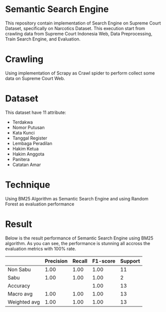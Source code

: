 # Semantic Search Engine
This repository contain implementation of Search Engine on Supreme Court Dataset, specifically on Narcotics Dataset. This execution start from crawling data from Supreme Court Indonesia Web, Data Preprocessing, Train Search Engine, and Evaluation.
# Crawling
Using implementation of Scrapy as Crawl spider to perform collect some data on Supreme Court Web.
# Dataset
This dataset have 11 attribute:<br>
- Terdakwa	
- Nomor Putusan	
- Kata Kunci	
- Tanggal Register	
- Lembaga Peradilan	
- Hakim Ketua	
- Hakim Anggota	
- Panitera	
- Catatan Amar
# Technique
Using BM25 Algorithm as Semantic Search Engine and using Random Forest as evaluation performance <br>
# Result
Below is the result performance of Semantic Search Engine using BM25 algorithm. As you can see, the performance is stunning all accross the evaluation metrics with 100% rate.

|      | Precision | Recall | F1-score | Support |
|------|-----------|--------|----------|---------|
| Non Sabu | 1.00 | 1.00 | 1.00 | 11 |
| Sabu | 1.00 | 1.00 | 1.00 | 2 |
| Accuracy | | | 1.00 | 13 |
| Macro avg | 1.00 | 1.00 | 1.00 | 13 |
| Weighted avg | 1.00 | 1.00 | 1.00 | 13 |
